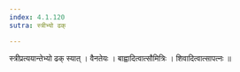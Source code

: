 ```yaml
---
index: 4.1.120
sutra: स्त्रीभ्यो ढक्

---
```

 स्त्रीप्रत्ययान्तेभ्यो ढक् स्यात् । वैनतेयः । बाह्वादित्वात्सौमित्रिः । शिवादित्वात्सापत्नः ॥